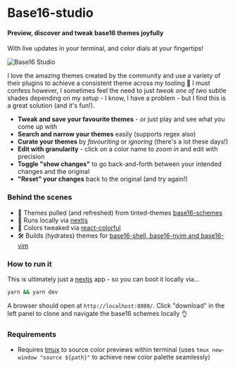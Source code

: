 # Base16-studio

#### Preview, discover and tweak base16 themes joyfully #####
With live updates in your terminal, and color dials at your fingertips!

![Base16 Studio](https://github.com/kizza/base16-studio/assets/1088717/15be6316-15f3-4645-aacc-7675c86c8b9b)

I love the amazing themes created by the community and use a variety of their plugins to achieve a consistent theme across my tooling 🙏
I must confess however, I sometimes feel the need to just _tweak one of two_ subtle shades depending on my setup - I know, I have a problem - but I find this is a great solution (and it's fun!).

- **Tweak and save your favourite themes** - or just play and see what you come up with
- **Search and narrow your themes** easily (supports regex also)
- **Curate your themes** by _favouriting_ or _ignoring_ (there's a lot these days!)
- **Edit with granularity** - click on a color name to _zoom in_ and edit with precision
- **Toggle "show changes"** to go back-and-forth between your intended changes and the original
- **"Reset" your changes** back to the original (and try again!)

### Behind the scenes
- 🎨 Themes pulled (and refreshed) from tinted-themes [base16-schemes](https://github.com/tinted-theming/base16-schemes)
- 🚀 Runs locally via [nextjs](https://nextjs.org/)
- 💅 Colors tweaked via [react-colorful](https://omgovich.github.io/react-colorful/)
- 🛠️ Builds (hydrates) themes for [base16-shell, base16-nvim and base16-vim](https://github.com/kizza/base16-studio/tree/main/src/templates)

### How to run it

This is ultimately just a [nextjs](https://nextjs.org/) app - so you can boot it locally via...
```bash
yarn && yarn dev
```

A browser should open at `http://localhost:8080/`.  Click "download" in the left panel to clone and navigate the base16 schemes locally 👌

### Requirements

- Requires [tmux](https://github.com/tmux/tmux/wiki) to source color previews within terminal (uses `tmux new-window "source ${path}"` to achieve new color palette seamlessly)
